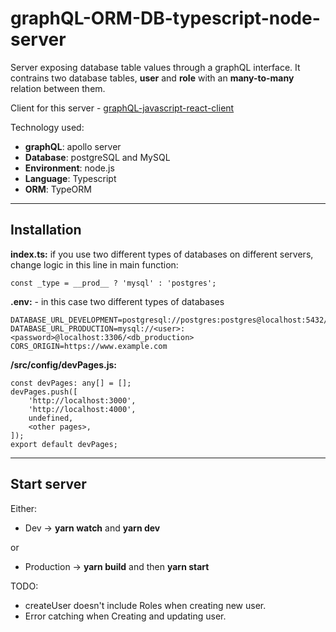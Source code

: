 # graphQL-ORM-DB-typescript-node-server

Server exposing database table values through a graphQL interface.
It contrains two database tables, **user** and **role** with an **many-to-many** relation between them.


Client for this server  - [graphQL-javascript-react-client](https://github.com/Joghur/graphQL-javascript-react-client)

Technology used:
 * **graphQL**: apollo server
 * **Database**: postgreSQL and MySQL
 * **Environment**: node.js
 * **Language**: Typescript
 * **ORM**: TypeORM

---

## Installation

  **index.ts:** if you use two different types of databases on different servers, change logic in this line in main function:

	const _type = __prod__ ? 'mysql' : 'postgres';

  **.env:** - in this case two different types of databases

	DATABASE_URL_DEVELOPMENT=postgresql://postgres:postgres@localhost:5432/<db_development>
	DATABASE_URL_PRODUCTION=mysql://<user>:<password>@localhost:3306/<db_production>
	CORS_ORIGIN=https://www.example.com

**/src/config/devPages.js:**

	const devPages: any[] = [];
	devPages.push([
		'http://localhost:3000',
		'http://localhost:4000',
		undefined,
		<other pages>,
	]);
	export default devPages;

---

## Start server
Either:

 - Dev -> **yarn watch** and **yarn dev**

  or

 - Production -> **yarn build** and then **yarn start**

TODO:
 - createUser doesn't include Roles when creating new user.
 - Error catching when Creating and updating user.
